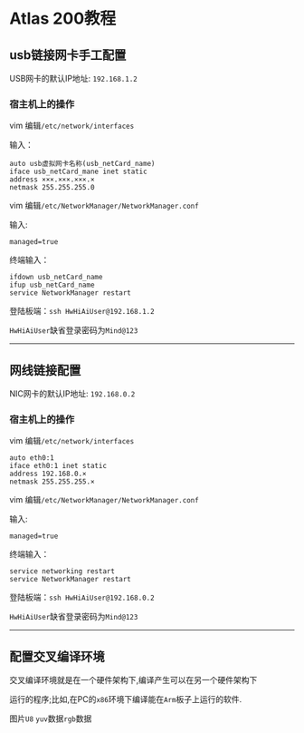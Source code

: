 # Atlas 200教程

## usb链接网卡手工配置

USB网卡的默认IP地址: `192.168.1.2`

### 宿主机上的操作

vim 编辑`/etc/network/interfaces`

输入：

```shell
auto usb虚拟网卡名称(usb_netCard_name)
iface usb_netCard_mane inet static
address ×××.×××.×××.×
netmask 255.255.255.0
```

vim 编辑`/etc/NetworkManager/NetworkManager.conf`

输入:

```shell
managed=true
```

终端输入：

```shell
ifdown usb_netCard_name
ifup usb_netCard_name
service NetworkManager restart
```

登陆板端：`ssh HwHiAiUser@192.168.1.2`

`HwHiAiUser`缺省登录密码为`Mind@123`

***

## 网线链接配置

NIC网卡的默认IP地址: `192.168.0.2`

### 宿主机上的操作

vim 编辑`/etc/network/interfaces`

```shell
auto eth0:1
iface eth0:1 inet static
address 192.168.0.×
netmask 255.255.255.×
```

vim 编辑`/etc/NetworkManager/NetworkManager.conf`

输入:

```shell
managed=true
```

终端输入：

```shell
service networking restart
service NetworkManager restart
```

登陆板端：`ssh HwHiAiUser@192.168.0.2`

`HwHiAiUser`缺省登录密码为`Mind@123`

___

## 配置交叉编译环境

交叉编译环境就是在一个硬件架构下,编译产生可以在另一个硬件架构下

运行的程序;比如,在PC的`x86`环境下编译能在`Arm`板子上运行的软件.

图片`U8` `yuv`数据`rgb`数据

